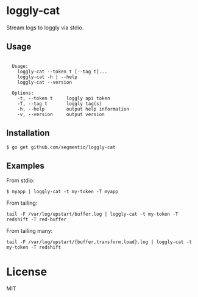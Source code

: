
# loggly-cat

  Stream logs to loggly via stdio.

## Usage

```

  Usage:
    loggly-cat --token t [--tag t]...
    loggly-cat -h | --help
    loggly-cat --version

  Options:
    -t, --token t     loggly api token
    -T, --tag t       loggly tag(s)
    -h, --help        output help information
    -v, --version     output version

```

## Installation

```
$ go get github.com/segmentio/loggly-cat
```

## Examples

  From stdio:

```
$ myapp | loggly-cat -t my-token -T myapp
```

  From tailing:

```
tail -F /var/log/upstart/buffer.log | loggly-cat -t my-token -T redshift -T red-buffer
```

  From tailing many:

```
tail -F /var/log/upstart/{buffer,transform,load}.log | loggly-cat -t my-token -T redshift
```

# License

 MIT